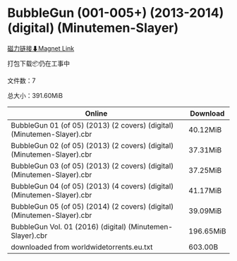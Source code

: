# BubbleGun (001-005+) (2013-2014) (digital) (Minutemen-Slayer)

[磁力链接⬇Magnet Link](magnet:?xt=urn:btih:78d6965f90b31f6670d7ced8dc89de1186025fe3&dn=BubbleGun%20%28001-005%2B%29%20%282013-2014%29%20%28digital%29%20%28Minutemen-Slayer%29)

打包下载📦仍在工事中

文件数：7

总大小：391.60MiB

Online | Download
--- | ---
BubbleGun 01 (of 05) (2013) (2 covers) (digital) (Minutemen-Slayer).cbr | 40.12MiB
BubbleGun 02 (of 05) (2013) (2 covers) (digital) (Minutemen-Slayer).cbr | 37.31MiB
BubbleGun 03 (of 05) (2013) (2 covers) (digital) (Minutemen-Slayer).cbr | 37.25MiB
BubbleGun 04 (of 05) (2013) (4 covers) (digital) (Minutemen-Slayer).cbr | 41.17MiB
BubbleGun 05 (of 05) (2014) (2 covers) (digital) (Minutemen-Slayer).cbr | 39.09MiB
BubbleGun Vol. 01 (2016) (digital) (Minutemen-Slayer).cbr | 196.65MiB
downloaded from worldwidetorrents.eu.txt | 603.00B